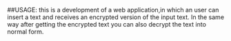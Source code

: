 ##USAGE:
this is a development of a web application,in which an user can insert a text and receives an encrypted version of the input text.
In the same way after getting the encrypted text you can also decrypt the text into normal form.
